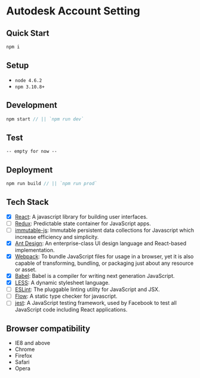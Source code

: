 Autodesk Account Setting
======

## Quick Start

```javascript
npm i
```

## Setup

- `node 4.6.2`
- `npm 3.10.8+`

## Development

```javascript
npm start // || `npm run dev`
```

## Test

`-- empty for now --`

## Deployment

```javascript
npm run build // || `npm run prod`
```

## Tech Stack

- [x] [React](https://facebook.github.io/react/): A javascript library for building user interfaces.
- [ ] [Redux](http://redux.js.org/): Predictable state container for JavaScript apps.
- [ ] [immutable-js](http://facebook.github.io/immutable-js/): Immutable persistent data collections for Javascript which increase efficiency and simplicity.
- [x] [Ant Design](https://ant.design/docs/react/introduce): An enterprise-class UI design language and React-based implementation.
- [x] [Webpack](http://webpack.github.io/docs/): To bundle JavaScript files for usage in a browser, yet it is also capable of transforming, bundling, or packaging just about any resource or asset.
- [x] [Babel](https://babeljs.io/): Babel is a compiler for writing next generation JavaScript.
- [x] [LESS](http://lesscss.org/functions/): A dynamic stylesheet language.
- [ ] [ESLint](http://eslint.org/): The pluggable linting utility for JavaScript and JSX.
- [ ] [Flow](https://flowtype.org/docs/getting-started.html): A static type checker for javascript.
- [ ] [jest](https://facebook.github.io/jest/docs/api.html): A JavaScript testing framework, used by Facebook to test all JavaScript code including React applications.

## Browser compatibility

- IE8 and above
- Chrome
- Firefox
- Safari
- Opera
